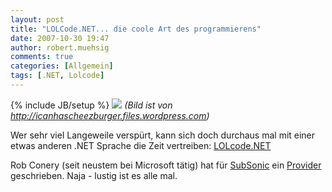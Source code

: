 ```yaml
---
layout: post
title: "LOLCode.NET... die coole Art des programmierens"
date: 2007-10-30 19:47
author: robert.muehsig
comments: true
categories: [Allgemein]
tags: [.NET, Lolcode]
---
```

{% include JB/setup %}
<img src="http://icanhascheezburger.files.wordpress.com/2007/04/im-in-ur-documintz-insidertradin.jpg" />
<em>(Bild ist von </em><a href="http://icanhascheezburger.files.wordpress.com/"><em>http://icanhascheezburger.files.wordpress.com</em></a><em>)</em>

Wer sehr viel Langeweile verspürt, kann sich doch durchaus mal mit einer etwas anderen .NET Sprache die Zeit vertreiben: <a href="http://lolcode.com/implementations/lolcode.net">LOLcode.NET</a>

Rob Conery (seit neustem bei Microsoft tätig) hat für <a href="http://subsonicproject.com/">SubSonic</a> ein <a href="http://blog.wekeroad.com/2007/10/26/new-subsonic-provider-lolcodenet/">Provider</a> geschrieben. Naja - lustig ist es alle mal.
